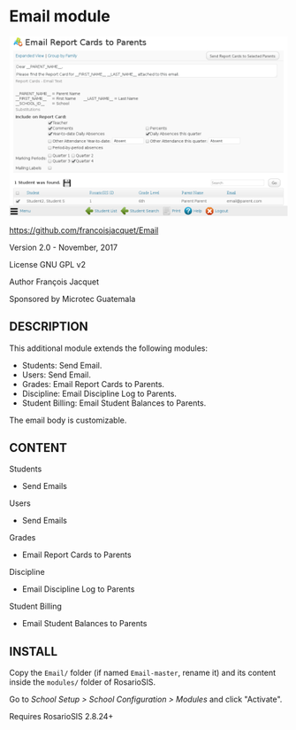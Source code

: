 Email module
============

![screenshot](https://raw.githubusercontent.com/francoisjacquet/Email/master/screenshot.png)

https://github.com/francoisjacquet/Email

Version 2.0 - November, 2017

License GNU GPL v2

Author François Jacquet

Sponsored by Microtec Guatemala

DESCRIPTION
-----------
This additional module extends the following modules:

- Students: Send Email.
- Users: Send Email.
- Grades: Email Report Cards to Parents.
- Discipline: Email Discipline Log to Parents.
- Student Billing: Email Student Balances to Parents.

The email body is customizable.

CONTENT
-------
Students
- Send Emails

Users
- Send Emails

Grades
- Email Report Cards to Parents

Discipline
- Email Discipline Log to Parents

Student Billing
- Email Student Balances to Parents

INSTALL
-------
Copy the `Email/` folder (if named `Email-master`, rename it) and its content inside the `modules/` folder of RosarioSIS.

Go to _School Setup > School Configuration > Modules_ and click "Activate".

Requires RosarioSIS 2.8.24+

